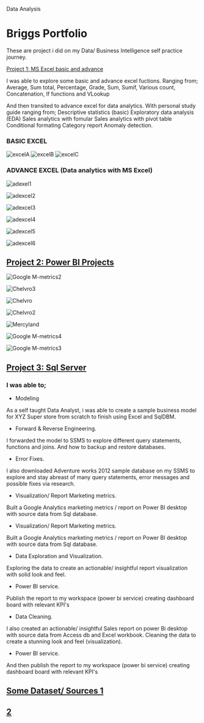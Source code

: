 Data Analysis
# Briggs Portfolio
These are project i did on my Data/ Business Intelligence self practice journey.

[ Project 1: MS Excel basic and advance](https://github.com/BriggsOkiotor/My-Data-Analysis-self-practice-portfolio/commit/7033e5445a3a96f3966918928c0d2490227b22d7)

I was able to explore some basic and advance excel fuctions.
Ranging from;
Average,
Sum total,
Percentage,
Grade,
Sum,
Sumif,
Various count,
Concatenation,
If functions
and VLookup 

And then transited to advance excel for data analytics.
With personal study guide ranging from;
Descriptive statistics (basic)
Exploratory data analysis (EDA)
Sales analytics with fomular
Sales analytics with pivot table
Conditional formating
Category report
Anomaly detection.

### BASIC EXCEL

![excelA](https://user-images.githubusercontent.com/108902579/183625681-6f136c1c-8538-461f-9f62-257c26d96431.PNG)
![excelB](https://user-images.githubusercontent.com/108902579/183625745-92e29de2-cdb0-4548-a93c-e58e59c54ef0.PNG)
![excelC](https://user-images.githubusercontent.com/108902579/183625758-f25164b2-900c-4b41-87a2-cd9683be408c.PNG)

### ADVANCE EXCEL (Data analytics with MS Excel)
![adexel1](https://user-images.githubusercontent.com/108902579/183625988-077e711c-e6e3-4c7f-b8d7-b7a6fc4e8185.PNG)

![adexcel2](https://user-images.githubusercontent.com/108902579/183626046-808f5ebf-3dc8-4a52-bb1e-bd52d802cb62.PNG)

![adexcel3](https://user-images.githubusercontent.com/108902579/183626078-6a6c561a-5608-406f-b7fa-9edef4a8567c.PNG)

![adexcel4](https://user-images.githubusercontent.com/108902579/183626125-38c64cab-c53e-4d59-a960-66fe93090efc.PNG)

![adexcel5](https://user-images.githubusercontent.com/108902579/183626183-a59864cf-e3b3-4738-b0c0-0c9ae7c9894f.PNG)

![adexcel6](https://user-images.githubusercontent.com/108902579/183626219-7f348eb8-f658-4eec-a81f-663d9f6e3af7.PNG)



## [Project 2: Power BI Projects](https://github.com/BriggsOkiotor/My-Data-Analysis-self-practice-milestone/tree/main/Power%20Bi)


![Google M-metrics2](https://user-images.githubusercontent.com/108902579/182698757-00fa1b47-f93a-4e17-ba31-15d27720cd3b.PNG)

![Chelvro3](https://user-images.githubusercontent.com/108902579/182698818-b003c56c-0d12-46ab-8710-b9d261a9caeb.PNG)

![Chelvro](https://user-images.githubusercontent.com/108902579/182698850-ef00e3e0-bc4a-482b-b5b2-deab0e67bf6f.PNG)

![Chelvro2](https://user-images.githubusercontent.com/108902579/182698868-3aaa9ad5-0a08-4e4e-a48c-6ea685d1d77b.PNG)

![Mercyland](https://user-images.githubusercontent.com/108902579/182698892-f50d64fc-a968-4ec0-af92-43e866023b4d.PNG)

![Google M-metrics4](https://user-images.githubusercontent.com/108902579/182698916-65271179-ede1-43e3-95d7-6aa253e2add3.PNG)

![Google M-metrics3](https://user-images.githubusercontent.com/108902579/182698949-472ea5a8-6e3f-4c66-8b2f-032263036830.PNG)


## [Project 3: Sql Server](https://github.com/BriggsOkiotor/My-Data-Analysis-self-practice-portfolio/tree/main/Sql)


### I was able to; 
* Modeling 

As a self taught Data Analyst, i was able to create a sample business model for XYZ Super store from scratch to finish using Excel and SqlDBM. 
* Forward & Reverse Engineering. 

I forwarded the model to SSMS to explore different query statements, functions and joins. And how to backup and restore databases.
* Error Fixes.

I also downloaded Adventure works 2012 sample database on my SSMS to explore and stay abreast of many query statements, error messages and possible fixes via research.
* Visualization/ Report Marketing metrics.

Built a Google Analytics marketing metrics / report on Power BI desktop with source data from Sql database. 
* Visualization/ Report Marketing metrics.

Built a Google Analytics marketing metrics / report on Power BI desktop with source data from Sql database. 
* Data Exploration and Visualization.

Exploring the data to create an actionable/ insightful report visualization with solid look and feel.
* Power BI service. 

Publish the report to my workspace (power bi service) creating dashboard board with relevant KPI's
* Data Cleaning. 

I also created an actionable/ insightful Sales report on power Bi desktop with source data from Access db and Excel workbook. Cleaning the data to create a stunning look and feel (visualization).
* Power BI service. 

 And then publish the report to my workspace (power bi service) creating dashboard board with relevant KPI's


## [Some Dataset/ Sources 1 ](https://github.com/BriggsOkiotor/My-Data-Analysis-self-practice-milestone/tree/main/Data%20sources)
## [2](https://github.com/BriggsOkiotor/My-Data-Analysis-self-practice-portfolio/commit/ed691ded5e18d1751f2127ec4b2c668aa054b9ef)
